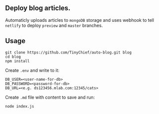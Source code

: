 ## Deploy blog articles.

Automaticly uploads articles to `mongoDB` storage and uses webhook to tell `netlify` to deploy `preview` and `master` branches.

## Usage

```
git clone https://github.com/TinyChief/auto-blog.git blog
cd blog
npm install
```
Create `.env` and write to it:
```
DB_USER=<user-name-for-db>
DB_PASSWORD=<password-for-db>
DB_URL=<e.g. ds123456.mlab.com:12345/cats>
```
Create `.md` file with content to save and run:
```
node index.js
```

